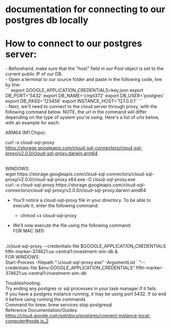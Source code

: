 # documentation for connecting to our postgres db locally

<h1>How to connect to our postgres server:</h1>
- Beforehand, make sure that the "host" field in our Pool object is set to the current public IP of our DB.<br>
- Open a terminal to our source folder and paste in the following code, line by line:<br>
  ```
    export GOOGLE_APPLICATION_CREDENTIALS=key.json
    export DB_PORT='5432'
    export DB_NAME='cmpt372'      
    export DB_USER='postgres'       
    export DB_PASS='123456'
    export INSTANCE_HOST='127.0.0.1'
  ```
<br>
- Next, we'll need to connect to the cloud server through proxy, with the following command below. NOTE, the url in the command will differ depending on the type of system you're using. Here's a list of urls below, with an example for each:<br>

ARM64 (M1 Chips): <br>

curl -o cloud-sql-proxy \
https://storage.googleapis.com/cloud-sql-connectors/cloud-sql-proxy/v2.0.0/cloud-sql-proxy.darwin.arm64

<br>
WINDOWS: <br>
wget https://storage.googleapis.com/cloud-sql-connectors/cloud-sql-proxy/v2.0.0/cloud-sql-proxy.x64.exe 
-O cloud-sql-proxy.exe

<br>
curl -o cloud-sql-proxy https://storage.googleapis.com/cloud-sql-connectors/cloud-sql-proxy/v2.0.0/cloud-sql-proxy.darwin.amd64
<br>

- You'll notice a cloud-sql-proxy file in your directory. To be able to execute it, enter the following command:<br>
  - chmod +x cloud-sql-proxy<br>

- We'll now execute the file using the following command: <br>
FOR MAC (M1): 
<br>
./cloud-sql-proxy --credentials-file $GOOGLE_APPLICATION_CREDENTIALS fifth-marker-374621:us-central1:investment-sim-db &
<br>
FOR WINDOWS:
<br>
Start-Process -filepath  ".\cloud-sql-proxy.exe" -ArgumentList `
"--credentials-file $env:GOOGLE_APPLICATION_CREDENTIALS" fifth-marker-374621:us-central1:investment-sim-db
<br>

Troubleshooting:<br>
Try ending any postgres or sql processes in your task manager if it fails
<br>
If you have a postgres instance running, it may be using port 5432. If so end it before using running the commands
<br>
Command for brew: brew services stop postgresql
<br>
Reference Documentation/Guides:<br>
https://cloud.google.com/sql/docs/postgres/connect-instance-local-computer#node.js_2<br>
